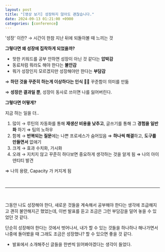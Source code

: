 ```yaml
---
layout: post
title: "[영상 보기] 성장하지 않아도 괜찮습니다."
date: 2024-09-13 01:21:00 +0900
categories: [conference]
---
```


'성장' 이란? → 시간이 한참 지난 뒤에 되돌아볼 때 느끼는 것

**그렇다면 왜 성장에 집착하게 되었을까?**

- 핫한 키워드를 공부 안하면 성장이 아닌 것 같다는 **압박감**
- 동료처럼 뭐라도 해야 한다는 **불안감**
- 뭐가 성장인지 모르겠지만 성장해야만 한다는 **부담감**

⇒ **하던 것을 꾸준히 하는게 이상하다는 인식** 🙅‍♀️ 꾸준함이 의미를 만듦

⇒ **성장은 결과일 뿐**, 성장이 동사로 쓰이면 나를 잃어버린다.

**그렇다면 어떻게?**

지금 하는 일을 더..

1. 많이 → 루틴의 자동화를 통해 **재생산 비용을 낮추고**, 글쓰기를 통해 그 **경험을 일반화** 하기 ⇒ 팀의 노하우
2. 함께 → **반복되는 질문**에는 나쁜 프로세스가 숨어있음 ⇒ **하나씩 해결**하고, **도구를 만들면서** 없애기
3. 크게 → 효과 수치화, 가시화
4. 오래 → 지치지 않고 꾸준히 하다보면 중요하게 생각하는 것을 알게 됨 ⇒ 나의 아이덴티티 발견

⇒ 나의 용량, Capacity 가 커지게 됨

<br/>

---

<br/>

그동안 나도 성장해야 한다, 새로운 것들을 계속해서 공부해야 한다는 생각에 조급해지고 괜히 불안해지곤 했었는데, 이번 발표를 듣고 조금은 그런 부담감을 덜어 놓을 수 있었던 것 같다.

단순히 성장해야 한다는 것에서 벗어나서, 내가 할 수 있는 것들을 하나하나 해나가면서 나중에 돌아봤을 때 그래도 조금은 성장했나? 할 수 있으면 좋을 것 같다.

+ 발표에서 소개해주신 글들을 한번씩 읽어봐야겠다는 생각이 들었다.